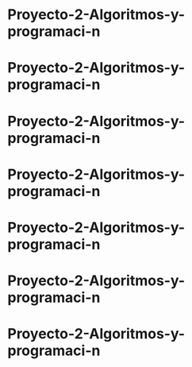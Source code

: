 # Proyecto-2-Algoritmos-y-programaci-n
# Proyecto-2-Algoritmos-y-programaci-n
# Proyecto-2-Algoritmos-y-programaci-n
# Proyecto-2-Algoritmos-y-programaci-n
# Proyecto-2-Algoritmos-y-programaci-n
# Proyecto-2-Algoritmos-y-programaci-n
# Proyecto-2-Algoritmos-y-programaci-n
